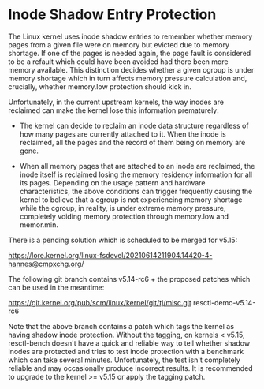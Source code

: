 Inode Shadow Entry Protection
=============================

The Linux kernel uses inode shadow entries to remember whether memory pages
from a given file were on memory but evicted due to memory shortage. If one
of the pages is needed again, the page fault is considered to be a refault
which could have been avoided had there been more memory available. This
distinction decides whether a given cgroup is under memory shortage which in
turn affects memory pressure calculation and, crucially, whether memory.low
protection should kick in.

Unfortunately, in the current upstream kernels, the way inodes are reclaimed
can make the kernel lose this information prematurely:

* The kernel can decide to reclaim an inode data structure regardless of how
  many pages are currently attached to it. When the inode is reclaimed, all
  the pages and the record of them being on memory are gone.

* When all memory pages that are attached to an inode are reclaimed, the
  inode itself is reclaimed losing the memory residency information for all
  its pages. Depending on the usage pattern and hardware characteristics,
  the above conditions can trigger frequently causing the kernel to believe
  that a cgroup is not experiencing memory shortage while the cgroup, in
  reality, is under extreme memory pressure, completely voiding memory
  protection through memory.low and memor.min.

There is a pending solution which is scheduled to be merged for v5.15:

  https://lore.kernel.org/linux-fsdevel/20210614211904.14420-4-hannes@cmpxchg.org/

The following git branch contains v5.14-rc6 + the proposed patches which can
be used in the meantime:

  https://git.kernel.org/pub/scm/linux/kernel/git/tj/misc.git resctl-demo-v5.14-rc6

Note that the above branch contains a patch which tags the kernel as having
shadow inode protection. Without the tagging, on kernels < v5.15,
resctl-bench doesn't have a quick and reliable way to tell whether shadow
inodes are protected and tries to test inode protection with a benchmark
which can take several minutes. Unfortunately, the test isn't completely
reliable and may occasionally produce incorrect results. It is recommended
to upgrade to the kernel >= v5.15 or apply the tagging patch.
